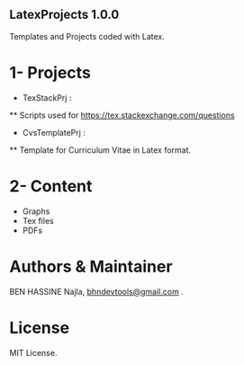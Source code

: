 LatexProjects 1.0.0
-------------------
Templates and Projects coded with Latex.

1- Projects
====================
- TexStackPrj : 

** Scripts used for <https://tex.stackexchange.com/questions>

- CvsTemplatePrj :

** Template for Curriculum Vitae in Latex format.


2- Content
====================
- Graphs
- Tex files
- PDFs


Authors & Maintainer
=======================
BEN HASSINE Najla, bhndevtools@gmail.com .


License
========
MIT License.

